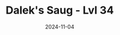 ---
title: Dalek's Saug - Lvl 34
date: 2024-11-04

weapon: 
-
    attachment: Muzzle
    item: Suppressor
-
    attachment: Barrel
    item: Long Barrel
-
    attachment: Magazine
    item: Extended Mag II
-
    attachment: Rear Grip
    item: CQB Grip  
-
    attachment: Stock
    item: Akimbo Saug  
-
    attachment: Fire Mods  
    item: Rapid Fire 

tags: weaponBuild
---